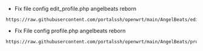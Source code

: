 * Fix file config edit_profile.php angelbeats reborn
```
https://raw.githubusercontent.com/portalssh/openwrt/main/AngelBeats/edit_profile.php
```
* Fix File config profile.php angelbeats reborn
```
https://raw.githubusercontent.com/portalssh/openwrt/main/AngelBeats/profile.php
```
